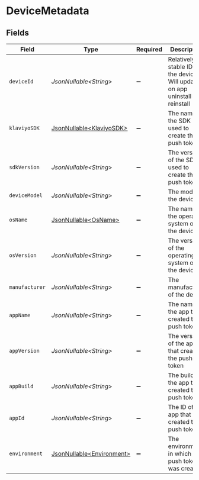 # DeviceMetadata


## Fields

| Field                                                                           | Type                                                                            | Required                                                                        | Description                                                                     | Example                                                                         |
| ------------------------------------------------------------------------------- | ------------------------------------------------------------------------------- | ------------------------------------------------------------------------------- | ------------------------------------------------------------------------------- | ------------------------------------------------------------------------------- |
| `deviceId`                                                                      | *JsonNullable\<String>*                                                         | :heavy_minus_sign:                                                              | Relatively stable ID for the device. Will update on app uninstall and reinstall | 1234567890                                                                      |
| `klaviyoSDK`                                                                    | [JsonNullable\<KlaviyoSDK>](../../models/components/KlaviyoSDK.md)              | :heavy_minus_sign:                                                              | The name of the SDK used to create the push token.                              | swift                                                                           |
| `sdkVersion`                                                                    | *JsonNullable\<String>*                                                         | :heavy_minus_sign:                                                              | The version of the SDK used to create the push token                            | 1.0.0                                                                           |
| `deviceModel`                                                                   | *JsonNullable\<String>*                                                         | :heavy_minus_sign:                                                              | The model of the device                                                         | iPhone12,1                                                                      |
| `osName`                                                                        | [JsonNullable\<OsName>](../../models/components/OsName.md)                      | :heavy_minus_sign:                                                              | The name of the operating system on the device.                                 | ios                                                                             |
| `osVersion`                                                                     | *JsonNullable\<String>*                                                         | :heavy_minus_sign:                                                              | The version of the operating system on the device                               | 14.0                                                                            |
| `manufacturer`                                                                  | *JsonNullable\<String>*                                                         | :heavy_minus_sign:                                                              | The manufacturer of the device                                                  | Apple                                                                           |
| `appName`                                                                       | *JsonNullable\<String>*                                                         | :heavy_minus_sign:                                                              | The name of the app that created the push token                                 | Klaviyo                                                                         |
| `appVersion`                                                                    | *JsonNullable\<String>*                                                         | :heavy_minus_sign:                                                              | The version of the app that created the push token                              | 1.0.0                                                                           |
| `appBuild`                                                                      | *JsonNullable\<String>*                                                         | :heavy_minus_sign:                                                              | The build of the app that created the push token                                | 1                                                                               |
| `appId`                                                                         | *JsonNullable\<String>*                                                         | :heavy_minus_sign:                                                              | The ID of the app that created the push token                                   | com.klaviyo.app                                                                 |
| `environment`                                                                   | [JsonNullable\<Environment>](../../models/components/Environment.md)            | :heavy_minus_sign:                                                              | The environment in which the push token was created                             | release                                                                         |